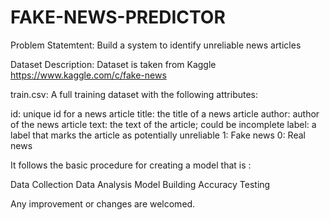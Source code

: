 # FAKE-NEWS-PREDICTOR
Problem Statemtent: 
Build a system to identify unreliable news articles

Dataset Description:
Dataset is taken from Kaggle
https://www.kaggle.com/c/fake-news

train.csv: A full training dataset with the following attributes:

id: unique id for a news article
title: the title of a news article
author: author of the news article
text: the text of the article; could be incomplete
label: a label that marks the article as potentially unreliable
1: Fake news
0: Real news

It follows the basic procedure for creating a model that is :

Data Collection
Data Analysis
Model Building
Accuracy Testing

Any improvement or changes are welcomed.
